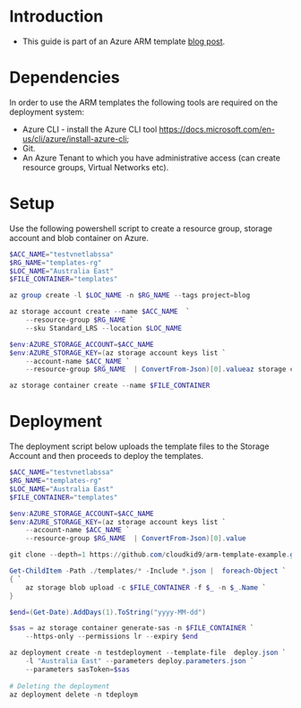# Introduction

- This guide is part of an Azure ARM template [blog post](https://blog.cloudk.id/azure-template-intro/]).

# Dependencies 

In order to use the ARM templates the following tools are required on the deployment system:
- Azure CLI - install the Azure CLI tool https://docs.microsoft.com/en-us/cli/azure/install-azure-cli;
- Git.
- An Azure Tenant to which you have administrative access (can create resource groups, Virtual Networks etc).

# Setup 

Use the following powershell script to create a resource group, storage account and blob container on Azure.
```powershell
$ACC_NAME="testvnetlabssa"
$RG_NAME="templates-rg"
$LOC_NAME="Australia East"
$FILE_CONTAINER="templates"

az group create -l $LOC_NAME -n $RG_NAME --tags project=blog

az storage account create --name $ACC_NAME  `
    --resource-group $RG_NAME `
    --sku Standard_LRS --location $LOC_NAME 

$env:AZURE_STORAGE_ACCOUNT=$ACC_NAME
$env:AZURE_STORAGE_KEY=(az storage account keys list `
    --account-name $ACC_NAME `
    --resource-group $RG_NAME  | ConvertFrom-Json)[0].valueaz storage container create --name $FILE_CONTAINER

az storage container create --name $FILE_CONTAINER
```


# Deployment

The deployment script below uploads the template files to the Storage Account and then proceeds to deploy the templates.
```powershell
$ACC_NAME="testvnetlabssa"
$RG_NAME="templates-rg"
$LOC_NAME="Australia East"
$FILE_CONTAINER="templates"

$env:AZURE_STORAGE_ACCOUNT=$ACC_NAME
$env:AZURE_STORAGE_KEY=(az storage account keys list `
    --account-name $ACC_NAME `
    --resource-group $RG_NAME  | ConvertFrom-Json)[0].value

git clone --depth=1 https://github.com/cloudkid9/arm-template-example.git

Get-ChildItem -Path ./templates/* -Include *.json |  foreach-Object `
{ `
    az storage blob upload -c $FILE_CONTAINER -f $_ -n $_.Name `
} 

$end=(Get-Date).AddDays(1).ToString("yyyy-MM-dd")

$sas = az storage container generate-sas -n $FILE_CONTAINER `
    --https-only --permissions lr --expiry $end 

az deployment create -n testdeployment --template-file  deploy.json `
    -l "Australia East" --parameters deploy.parameters.json `
    --parameters sasToken=$sas
    
# Deleting the deployment
az deployment delete -n tdeploym 
```